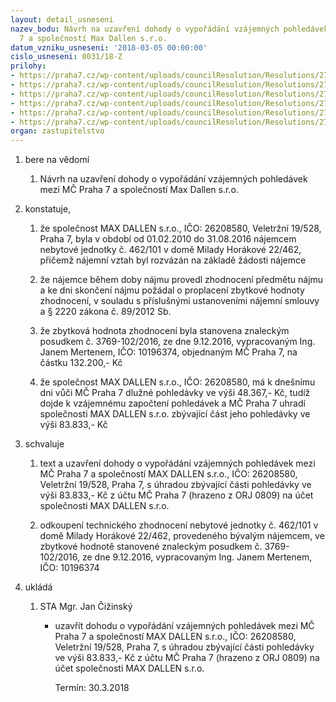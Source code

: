 ```yaml
---
layout: detail_usneseni
nazev_bodu: Návrh na uzavření dohody o vypořádání vzájemných pohledávek mezi MČ Praha
  7 a společností Max Dallen s.r.o.
datum_vzniku_usneseni: '2018-03-05 00:00:00'
cislo_usneseni: 0031/18-Z
prilohy:
- https://praha7.cz/wp-content/uploads/councilResolution/Resolutions/27358/export/01_MaxDallen2018~331328.docx
- https://praha7.cz/wp-content/uploads/councilResolution/Resolutions/27358/export/02_MaxDallen2018~331327.pdf
- https://praha7.cz/wp-content/uploads/councilResolution/Resolutions/27358/export/03_MaxDallen2018~331326.pdf
- https://praha7.cz/wp-content/uploads/councilResolution/Resolutions/27358/export/04_MaxDallen2018~331325.rtf
- https://praha7.cz/wp-content/uploads/councilResolution/Resolutions/27358/export/05_MaxDallen2018~331324.pdf
- https://praha7.cz/wp-content/uploads/councilResolution/Resolutions/27358/export/export~332648.pdf
organ: zastupitelstvo
---
```

<ol id="urzList" class="urzList_view"><li id="" class="urzClass1"><span name="1">bere na vědomí</span><ol class="urzOlClass decimal "><li style="text-align: left;" id="" class="urzClass2"><span><p>Návrh na uzavření dohody o vypořádání vzájemných pohledávek mezi MČ Praha 7 a společností Max Dallen s.r.o.</p></span></li></ol></li><li id="" class="urzClass1"><span name="50">konstatuje,</span><ol class="urzOlClass decimal "><li style="text-align: left;" id="" class="urzClass2"><span><p>že společnost MAX DALLEN s.r.o., IČO: 26208580, Veletržní 19/528, Praha 7, byla v období od 01.02.2010 do 31.08.2016 nájemcem nebytové jednotky č. 462/101 v domě Milady Horákové 22/462, přičemž nájemní vztah byl rozvázán na základě žádosti nájemce<br></p></span></li><li style="text-align: left;" id="" class="urzClass2"><span><p>že nájemce během doby nájmu provedl zhodnocení předmětu nájmu a ke dni skončení nájmu požádal o proplacení zbytkové hodnoty zhodnocení, v souladu s příslušnými ustanoveními nájemní smlouvy a § 2220 zákona č. 89/2012 Sb.</p></span></li><li style="text-align: left;" id="" class="urzClass2"><span><p>že zbytková hodnota zhodnocení byla stanovena znaleckým posudkem č. 3769-102/2016, ze dne 9.12.2016, vypracovaným Ing. Janem Mertenem, IČO: 10196374, objednaným MČ Praha 7, na částku 132.200,- Kč</p></span></li><li style="text-align: left;" id="" class="urzClass2"><span><p>že společnost MAX DALLEN s.r.o., IČO: 26208580, má k dnešnímu dni vůči MČ Praha 7 dlužné pohledávky ve výši 48.367,- Kč, tudíž dojde k vzájemnému započtení pohledávek a MČ Praha 7 uhradí společnosti MAX DALLEN s.r.o. zbývající část jeho pohledávky ve výši 83.833,- Kč</p></span></li></ol></li><li id="" class="urzClass1"><span name="24">schvaluje</span><ol class="urzOlClass decimal "><li style="text-align: left;" id="" class="urzClass2"><span><p>text a uzavření dohody o vypořádání vzájemných pohledávek mezi MČ Praha 7 a společností MAX DALLEN s.r.o., IČO: 26208580, Veletržní 19/528, Praha 7, s úhradou zbývající části pohledávky ve výši 83.833,- Kč z účtu MČ Praha 7 (hrazeno z ORJ 0809) na účet společnosti MAX DALLEN s.r.o.<br></p></span></li><li style="text-align: left;" id="" class="urzClass2"><span><p>odkoupení technického zhodnocení nebytové jednotky č. 462/101 v domě Milady Horákové 22/462, provedeného bývalým nájemcem, ve zbytkové hodnotě stanovené znaleckým posudkem č. 3769-102/2016, ze dne 9.12.2016, vypracovaným Ing. Janem Mertenem, IČO: 10196374</p></span></li></ol></li><li class="urzClass1" id="urzUkoly"><span name="1">ukládá</span><ol class="urzOlClass"><li class="urzClass2"><span><p>STA Mgr. Jan Čižinský</p></span><ul class="urzUlClass"><li class="urzClass3"><span><p>uzavřít dohodu o vypořádání vzájemných pohledávek mezi MČ Praha 7 a společností MAX DALLEN s.r.o., IČO: 26208580, Veletržní 19/528, Praha 7, s úhradou zbývající části pohledávky ve výši 83.833,- Kč z účtu MČ Praha 7 (hrazeno z ORJ 0809) na účet společnosti MAX DALLEN s.r.o.</p></span><span class="urzUkolTermin">  Termín:&nbsp;30.3.2018</span></li></ul></li></ol></li></ol>